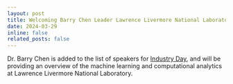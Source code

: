 ```yaml
---
layout: post
title: Welcoming Barry Chen Leader Lawrence Livermore National Laboratory to Industry Day
date: 2024-03-29
inline: false
related_posts: false
---
```


Dr. Barry Chen is added to the list of speakers for [Industry Day](../../projects/7_project), and will be providing an overview of the machine learning and computational analytics at Lawrence Livermore National Laboratory. 
